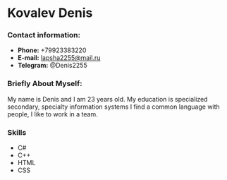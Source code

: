 # Kovalev Denis
### Contact information:
* **Phone:** +79923383220<br>
* **E-mail:** lapsha2255@mail.ru<br>
* **Telegram:** @Denis2255<br>
### Briefly About Myself:
My name is Denis and I am 23 years old. My education is specialized secondary, specialty information systems
I find a common language with people, I like to work in a team.
### Skills
* C#
* C++
* HTML
* CSS
